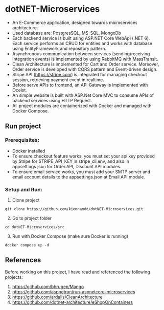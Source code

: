 # dotNET-Microservices
- An E-Commerce application, designed towards microservices architecture. <br>
- Used database are: PostgresSQL, MS-SQL, MongoDb
- Each backend service is built using ASP.NET Core WebApi (.NET 6). Each service performs an CRUD for entities and works with database using EntityFramework and repository pattern.<br>
- Asynchronous communication between services (sending/receiving integration events) is implemented by using RabbitMQ with MassTransit.<br>
- Clean Architecture is implemented for Cart and Order service. Moreover, Order service is developed with CQRS pattern and Event-driven design.<br>
- Stripe API (https://stripe.com) is integrated for managing checkout session, retrieving payment event in realtime.<br>
- Before serve APIs to frontend, an API Gateway is implemented with Ocelot.
- An simple website is built with ASP.Net Core MVC to consume APIs of backend services using HTTP Request.
- All project modules are containerized with Docker and managed with Docker Compose.
## Run project
### Prerequisites:
- Docker installed
- To ensure checkout feature works, you must set your api key provided by Stripe for STRIPE_API_KEY in stripe_cli.env, and also in appsettings.json for Order.API, Discount.API modules.
- To ensure email service works, you must add your SMTP server and email account details to the appsettings.json at Email.API module.
### Setup and Run:
1. Clone project
```
git clone https://github.com/kiennamdd/dotNET-Microservices.git
```
2. Go to project folder
```
cd dotNET-Microservices/src
```
3. Run with Docker Compose (make sure Docker is running)
```
docker compose up -d
```
## References
Before working on this project, I have read and referenced the following projects:
1. https://github.com/bhrugen/Mango
2. https://github.com/aspnetrun/run-aspnetcore-microservices
3. https://github.com/ardalis/CleanArchitecture
4. https://github.com/dotnet-architecture/eShopOnContainers
